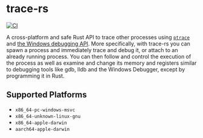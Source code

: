 # trace-rs

[![CI](https://github.com/StephanvanSchaik/trace-rs/actions/workflows/ci.yml/badge.svg?branch=main)](https://github.com/StephanvanSchaik/trace-rs/actions/workflows/ci.yml)

A cross-platform and safe Rust API to trace other processes using [`ptrace`](https://man7.org/linux/man-pages/man2/ptrace.2.html) and [the Windows debugging API](https://docs.microsoft.com/en-us/windows/win32/debug/debugging-functions).
More specifically, with trace-rs you can spawn a process and immediately trace and debug it, or attach to an already running process.
You can then follow and control the execution of the process as well as examine and change its memory and registers similar to debugging tools like gdb, lldb and the Windows Debugger, except by programming it in Rust.

## Supported Platforms

 * `x86_64-pc-windows-msvc`
 * `x86_64-unknown-linux-gnu`
 * `x86_64-apple-darwin`
 * `aarch64-apple-darwin`
